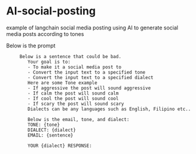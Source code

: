 # AI-social-posting

example of langchain social media posting using AI to generate social media posts according to tones

Below is the prompt

```
     Below is a sentence that could be bad.
        Your goal is to:
        - To make it a social media post to
        - Convert the input text to a specified tone
        - Convert the input text to a specified dialect
        Here are some Tone example
        - If aggressive the post will sound aggressive
        - If calm the post will sound calm
        - If cool the post will sound cool
        - If scary the post will sound scary    
        Dialects can be any languages such as English, Filipino etc..

        Below is the email, tone, and dialect:
        TONE: {tone}
        DIALECT: {dialect}
        EMAIL: {sentence}
        
        YOUR {dialect} RESPONSE:

```
